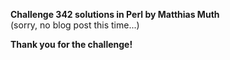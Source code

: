 **Challenge 342 solutions in Perl by Matthias Muth**
<br/>
(sorry, no blog post this time...)

**Thank you for the challenge!**
